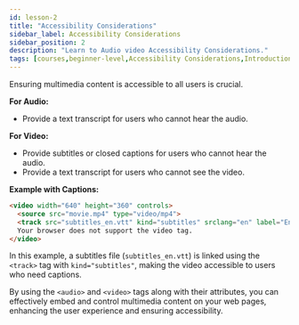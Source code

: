 ```yaml
---
id: lesson-2
title: "Accessibility Considerations"
sidebar_label: Accessibility Considerations
sidebar_position: 2
description: "Learn to Audio video Accessibility Considerations."
tags: [courses,beginner-level,Accessibility Considerations,Introduction]
--- 
```

 

Ensuring multimedia content is accessible to all users is crucial.

**For Audio:**
- Provide a text transcript for users who cannot hear the audio.

**For Video:**
- Provide subtitles or closed captions for users who cannot hear the audio.
- Provide a text transcript for users who cannot see the video.

**Example with Captions:**
```html
<video width="640" height="360" controls>
  <source src="movie.mp4" type="video/mp4">
  <track src="subtitles_en.vtt" kind="subtitles" srclang="en" label="English">
  Your browser does not support the video tag.
</video>
```
In this example, a subtitles file (`subtitles_en.vtt`) is linked using the `<track>` tag with `kind="subtitles"`, making the video accessible to users who need captions.

By using the `<audio>` and `<video>` tags along with their attributes, you can effectively embed and control multimedia content on your web pages, enhancing the user experience and ensuring accessibility.